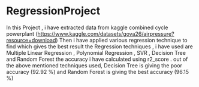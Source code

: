 # RegressionProject

In this Project , i have extracted data from kaggle combined cycle powerplant (https://www.kaggle.com/datasets/gova26/airpressure?resource=download)
Then i have applied various regression technique to find which gives the best result
the Regression techniques , i have used are Multiple Linear Regression , Polynomial Regression , SVR , Decision Tree and Random Forest
the accuracy i have calculated using r2_score .
out of the above mentioned techniques used, Decision Tree is giving the poor accuracy (92.92 %) and Random Forest is giving the best accuracy (96.15 %)
